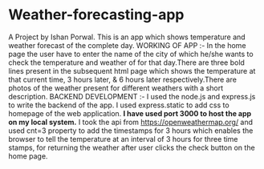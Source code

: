 # Weather-forecasting-app
A Project by Ishan Porwal.
This is an app which shows temperature and weather forecast of the complete day.
WORKING OF APP :-
In the home page the user have to enter the name of the city of which he/she wants to check the temperature and weather of for that day.There are three bold lines present in the subsequent html page which shows the temperature at that current time, 3 hours later, & 6 hours later respectively.There are photos of the weather present for different weathers with a short description. 
BACKEND DEVELOPMENT :-
I used the node.js and express.js to write the backend of the app. I used express.static to add css to homepage of the web application.
**I have used port 3000 to host the app on my local system.**
I took the api from https://openweathermap.org/ and used cnt=3 property to add the timestamps for 3 hours which enables the browser to tell the temperature at an interval of 3 hours for three time stamps, for returning the weather after user clicks the check button on the home page.  
